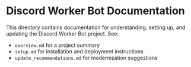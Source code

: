 # Discord Worker Bot Documentation

This directory contains documentation for understanding, setting up, and updating the Discord Worker Bot project. See:
- `overview.md` for a project summary
- `setup.md` for installation and deployment instructions
- `update_recommendations.md` for modernization suggestions
